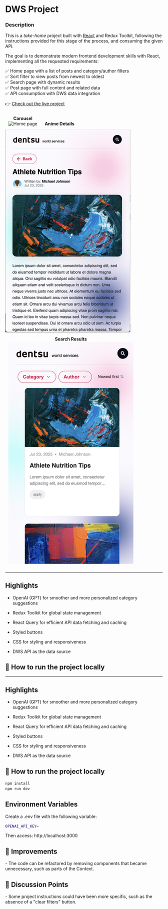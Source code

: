 <h1>DWS Project</h1>

<h3>Description</h3>

This is a *take-home* project built with [React](https://reactjs.org/) and Redux Toolkit, following the instructions provided for this stage of the process, and consuming the given API.

The goal is to demonstrate modern frontend development skills with React, implementing all the requested requirements:

✅ Home page with a list of posts and category/author filters  
✅ Sort filter to view posts from newest to oldest  
✅ Search page with dynamic results  
✅ Post page with full content and related data  
✅ API consumption with DWS data integration  

👉 [Check out the live project](https://dws-project.vercel.app/)

<p align="center">
  <figure style="display:inline-block; margin:10px;">
    <figcaption align="center"><strong>Carousel</strong></figcaption>
    <img src="public/screenshots/app.png" alt="Home page" width="400px" />
  </figure>
  
  <figure style="display:inline-block; margin:10px;">
    <figcaption align="center"><strong>Anime Details</strong></figcaption>
  </figure>
    <img src="public/screenshots/pageId.png" alt="Details of an anime" width="400px" />
    
  <figure style="display:inline-block; margin:10px;">
    <figcaption align="center"><strong>Search Results</strong></figcaption>
    <img src="public/screenshots/mobile.png" alt="Search page with filtered results" width="400px" />
    
  </figure>
</p>

---

## Highlights

- OpenAI (GPT) for smoother and more personalized category suggestions  

- Redux Toolkit for global state management  

- React Query for efficient API data fetching and caching  

- Styled buttons  

- CSS for styling and responsiveness  

- DWS API as the data source  


## 🚀 How to run the project locally

---

## Highlights

- OpenAI (GPT) for smoother and more personalized category suggestions  

- Redux Toolkit for global state management  

- React Query for efficient API data fetching and caching  

- Styled buttons  

- CSS for styling and responsiveness  

- DWS API as the data source  



## 🚀 How to run the project locally

```bash
npm install
npm run dev
```

## Environment Variables

Create a .env file with the following variable:
```bash
OPENAI_API_KEY=
```


Then access: http://localhost:3000

<h2>📌 Improvements</h2>
- The code can be refactored by removing components that became unnecessary, such as parts of the Context.

<h2>📌 Discussion Points</h2> 
- Some project instructions could have been more specific, such as the absence of a "clear filters" button.
